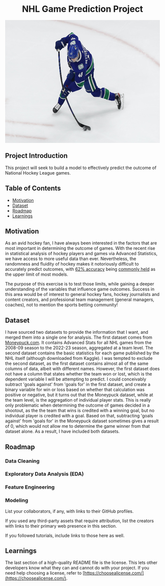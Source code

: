 <div align="center">

#  NHL Game Prediction Project

<img align="center" src="src/slapshot.jpg" title="Slaphshot" alt="Slapshot" width="600" height="400"> 

</div>

## Project Introduction

This project will seek to build a model to effectively predict the outcome of National Hockey League games.

## Table of Contents

- [Motivation](#motivation)
- [Dataset](#dataset)
- [Roadmap](#roadmap)
- [Learnings](#learnings)

## Motivation

As an avid hockey fan, I have always been interested in the factors that are most important in determining the outcome of games. With the recent rise in statistical analysis of hockey players and games via Advanced Statistics, we have access to more useful data than ever. Nevertheless, the randomness and fluidity of hockey makes it notoriously difficult to accurately predict outcomes, with [62% accuracy](https://www.google.com/url?sa=t&rct=j&q=&esrc=s&source=web&cd=&cad=rja&uact=8&ved=2ahUKEwi39_L8vYOCAxVfODQIHcFnCJoQFnoECA4QAQ&url=https%3A%2F%2Fis.muni.cz%2Fth%2Froec4%2FAnalysis_of_NHL_games_Archive.pdf&usg=AOvVaw130WCcVDzGxZQHy_fbhI9c&opi=89978449) being [commonly held](https://www.researchgate.net/publication/284457066_Predicting_NHL_Match_Outcomes_with_ML_Models) as the upper limit of most models.

The purpose of this exercise is to test those limits, while gaining a deeper understanding of the variables that influence game outcomes. Success in this area would be of interest to general hockey fans, hockey journalists and content creators, and professional team management (general managers, coaches), not to mention the sports betting community!

## Dataset

I have sourced two datasets to provide the information that I want, and merged them into a single one for analysis. The first dataset comes from [Moneypuck.com](moneypuck.com). It contains Advanced Stats for all NHL games from the 2008-09 season to the 2022-23 season, aggregated at a team level. The second dataset contains the basic statistics for each game published by the NHL itself (although downloaded from Kaggle). I was tempted to exclude the second dataset, as the first dataset contains almost all of the same columns of data, albeit with different names. However, the first dataset does not have a column that states whether the team won or lost, which is the dependent variable I will be attempting to predict. I could conceivably subtract 'goals against' from 'goals for' in the first dataset, and create a binary variable for win or loss based on whether that calculation was positive or negative, but it turns out that the Moneypuck dataset, while at the team level, is the aggregation of individual player stats. This is really only problematic when determining the outcome of games decided in a shootout, as the the team that wins is credited with a winning goal, but no individual player is credited with a goal. Based on that, subtracting 'goals against' from 'goals for' in the Moneypuck dataset sometimes gives a result of 0, which would not allow me to determine the game winner from that dataset alone. As a result, I have included both datasets.

## Roadmap

### Data Cleaning


### Exploratory Data Analysis (EDA)


### Feature Engineering


### Modeling

List your collaborators, if any, with links to their GitHub profiles.

If you used any third-party assets that require attribution, list the creators with links to their primary web presence in this section.

If you followed tutorials, include links to those here as well.

## Learnings

The last section of a high-quality README file is the license. This lets other developers know what they can and cannot do with your project. If you need help choosing a license, refer to [https://choosealicense.com/](https://choosealicense.com/).

